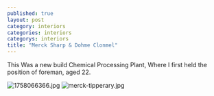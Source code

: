 ```yaml
---
published: true
layout: post
category: interiors
categories: interiors
categorys: interiors
title: "Merck Sharp & Dohme Clonmel"
---
```



This Was a new build Chemical Processing Plant, Where I first held the position of foreman, aged 22.

![1758066366.jpg]({{site.baseurl}}/_posts/1758066366.jpg)
![merck-tipperary.jpg]({{site.baseurl}}/_posts/merck-tipperary.jpg)
